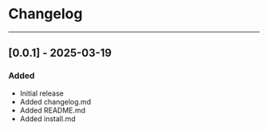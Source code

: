 # Changelog

---

## [0.0.1] - 2025-03-19
### Added
- Initial release
- Added changelog.md
- Added README.md
- Added install.md
